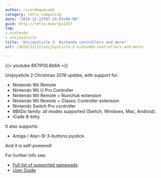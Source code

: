 ```yaml
---
author: ricardoquesada
category: retro computing
date: "2019-12-23T07:19:03+00:00"
guid: http://retro.moe/?p=2257
tag:
- nintendo
- unijoysticle
title: 'Unijoysticle 2: Nintendo controllers and more!'
url: /2019/12/22/unijoysticle-2-nintendo-controllers-and-more/

---
```


{{< youtube 8X7lPOL6b6A >}}

Unijoysticle 2 Christmas 2019 update, with support for:

- Nintendo Wii Remote
- Nintendo Wii U Pro Controller
- Nintendo Wii Remote + Nunchuk extension
- Nintendo Wii Remote + Classic Controller extension
- Nintendo Switch Pro controller
- 8BitDo family: all modes supported (Switch, Windows, Mac, Android).
- iCade 8-bitty

It also supports:

- Amiga / Atari-St 3-buttons joystick

And it is self-powered!

For further info see:

- [Full list of supported gamepads](https://gitlab.com/ricardoquesada/unijoysticle2/blob/master/docs/supported_gamepads.md)
- [User Guide](https://gitlab.com/ricardoquesada/unijoysticle2/blob/master/docs/user_guide.md)

